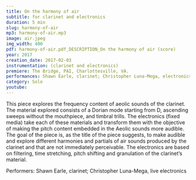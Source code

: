 ```yaml
---
title: On the harmony of air
subtitle: for clarinet and electronics
duration: 5 min
slug: harmony-of-air
mp3: harmony-of-air.mp3
image: air.jpeg
img_width: 400
pdf: harmony-of-air.pdf_DESCRIPTION_On the harmony of air (score)
year: 2017
creation_date: 2017-02-03
instrumentation: (clarinet and electronics)
premiere: The Bridge, PAI, Charlottesville, VA.
performances: Shawn Earle, clarinet; Christopher Luna-Mega, electronics. Charlottesville, VA
category: Solo
youtube:
---
```


This piece explores the frequency content of aeolic sounds of the clarinet. The material explored consists of a Dorian mode starting from D, ascending sweeps without the mouthpiece, and timbral trills. The electronics (fixed media) take each of these materials and transform them with the objective of making the pitch content embedded in the Aeolic sounds more audible. The goal of the piece is, as the title of the piece suggests, to make audible and explore different harmonies and partials of air sounds produced by the clarinet and that are not immediately perceivable. The electronics are based on filtering, time stretching, pitch shifting and granulation of the clarinet’s material. 

Performers: Shawn Earle, clarinet; Christopher Luna-Mega, live electronics
